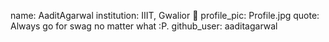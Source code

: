 name: AaditAgarwal
institution: IIIT, Gwalior 🚩
profile_pic: Profile.jpg
quote: Always go for swag no matter what :P.
github_user: aaditagarwal